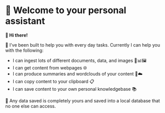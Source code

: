 # 🤖 Welcome to your personal assistant

**👋 Hi there!**

💁 I've been built to help you with every day tasks. Currently I can help you with the following:
- I can ingest lots of different documents, data, and images 📄📊🖼️
- I can get content from webpages 🌐
- I can produce summaries and wordclouds of your content 📝☁️
- I can copy content to your clipboard 📋
- I can save content to your own personal knowledgebase 📚

🔐 Any data saved is completely yours and saved into a local database that no one else can access.